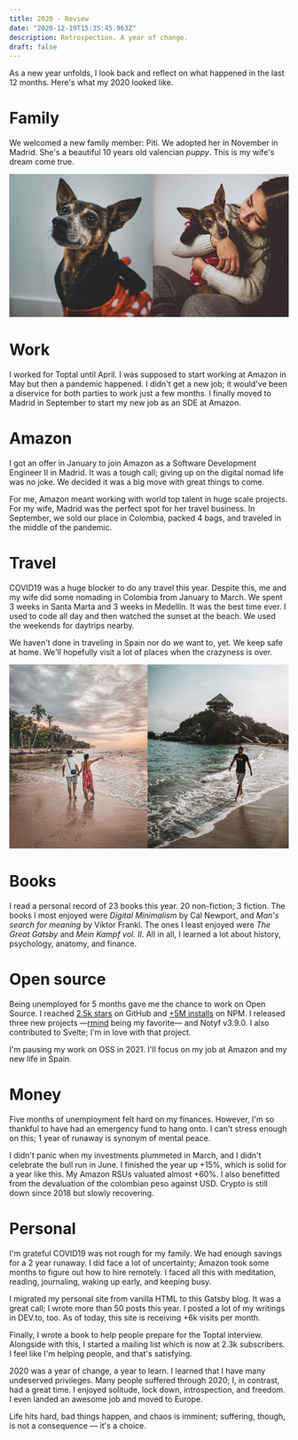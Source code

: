 ```yaml
---
title: 2020 - Review
date: "2020-12-19T15:35:45.963Z"
description: Retrospection. A year of change.
draft: false
---
```


As a new year unfolds, I look back and reflect on what happened in the last 12 months. Here's what my 2020 looked like.

# Family

We welcomed a new family member: Piti. We adopted her in November in Madrid. She's a beautiful 10 years old valencian *puppy*. This is my wife's dream come true.

![piti-family](piti-family.png)

# Work

I worked for Toptal until April. I was supposed to start working at Amazon in May but then a pandemic happened. I didn't get a new job; it would've been a diservice for both parties to work just a few months. I finally moved to Madrid in September to start my new job as an SDE at Amazon.

# Amazon

I got an offer in January to join Amazon as a Software Development Engineer II in Madrid. It was a tough call; giving up on the digital nomad life was no joke. We decided it was a big move with great things to come.

For me, Amazon meant working with world top talent in huge scale projects. For my wife, Madrid was the perfect spot for her travel business. In September, we sold our place in Colombia, packed 4 bags, and traveled in the middle of the pandemic.

# Travel

COVID19 was a huge blocker to do any travel this year. Despite this, me and my wife did some nomading in Colombia from January to March. We spent 3 weeks in Santa Marta and 3 weeks in Medellín. It was the best time ever. I used to code all day and then watched the sunset at the beach. We used the weekends for daytrips nearby.

We haven't done in traveling in Spain nor do we want to, yet. We keep safe at home. We'll hopefully visit a lot of places when the crazyness is over.

![santamarta](santamarta.png)

# Books

I read a personal record of 23 books this year. 20 non-fiction; 3 fiction. The books I most enjoyed were *Digital Minimalism* by Cal Newport, and *Man's search for meaning* by Viktor Frankl. The ones I least enjoyed were *The Great Gatsby* and *Mein Kampf vol. II*. All in all, I learned a lot about history, psychology, anatomy, and finance.

# Open source

Being unemployed for 5 months gave me the chance to work on Open Source. I reached [2.5k stars](https://github.com/caroso1222/) on GitHub and [+5M installs](https://www.npmjs.com/package/notyf) on NPM. I released three new projects —[rmind](https://github.com/caroso1222/rmind) being my favorite— and Notyf v3.9.0. I also contributed to Svelte; I'm in love with that project.

I'm pausing my work on OSS in 2021. I'll focus on my job at Amazon and my new life in Spain.

# Money

Five months of unemployment felt hard on my finances. However, I'm so thankful to have had an emergency fund to hang onto. I can't stress enough on this; 1 year of runaway is synonym of mental peace.

I didn't panic when my investments plummeted in March, and I didn't celebrate the bull run in June. I finished the year up +15%, which is solid for a year like this. My Amazon RSUs valuated almost +60%. I also benefitted from the devaluation of the colombian peso against USD. Crypto is still down since 2018 but slowly recovering.

# Personal

I'm grateful COVID19 was not rough for my family. We had enough savings for a 2 year runaway. I did face a lot of uncertainty; Amazon took some months to figure out how to hire remotely. I faced all this with meditation, reading, journaling, waking up early, and keeping busy.

I migrated my personal site from vanilla HTML to this Gatsby blog. It was a great call; I wrote more than 50 posts this year. I posted a lot of my writings in DEV.to, too. As of today, this site is receiving +6k visits per month.

Finally, I wrote a book to help people prepare for the Toptal interview. Alongside with this, I started a mailing list which is now at 2.3k subscribers. I feel like I'm helping people, and that's satisfying.

<div class="divider"> </div>

2020 was a year of change, a year to learn. I learned that I have many undeserved privileges. Many people suffered through 2020; I, in contrast, had a great time. I enjoyed solitude, lock down, introspection, and freedom. I even landed an awesome job and moved to Europe.

Life hits hard, bad things happen, and chaos is imminent; suffering, though, is not a consequence — it's a choice.


